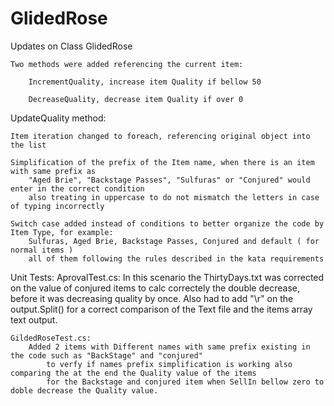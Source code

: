 # GlidedRose
Updates on Class GlidedRose
	
	Two methods were added referencing the current item:
	
		IncrementQuality, increase item Quality if bellow 50
		
		DecreaseQuality, decrease item Quality if over 0

UpdateQuality method:
	
	Item iteration changed to foreach, referencing original object into the list
	
	Simplification of the prefix of the Item name, when there is an item with same prefix as 
		"Aged Brie", "Backstage Passes", "Sulfuras" or "Conjured" would enter in the correct condition 
		also treating in uppercase to do not mismatch the letters in case of typing incorrectly
	
	Switch case added instead of conditions to better organize the code by Item Type, for example:
		Sulfuras, Aged Brie, Backstage Passes, Conjured and default ( for normal items )
		all of them following the rules described in the kata requirements

Unit Tests:
	AprovalTest.cs:
		In this scenario the ThirtyDays.txt was corrected on the value of conjured items to calc correctely the double decrease, before it was decreasing quality by once.
		Also had to add "\r" on the output.Split() for a correct comparison of the Text file and the items array text output.

	GildedRoseTest.cs:
		Added 2 items with Different names with same prefix existing in the code such as "BackStage" and "conjured"
			to verfy if names prefix simplification is working also comparing the at the end the Quality value of the items
			for the Backstage and conjured item when SellIn bellow zero to doble decrease the Quality value.
	
 